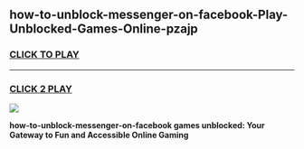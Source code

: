 
## how-to-unblock-messenger-on-facebook-Play-Unblocked-Games-Online-pzajp
<h3>
<a href="https://premium76.site?title=how-to-unblock-messenger-on-facebook&ref=25A">CLICK TO PLAY</a></h3>
<hr>

<h3>
<a href="https://premium76.site?title=how-to-unblock-messenger-on-facebook&ref=25A">CLICK 2 PLAY</a>
  
</h3>

<a href="https://premium76.site?title=how-to-unblock-messenger-on-facebook&ref=25A"><img src="https://clearcache.store/games.png"></a>


**how-to-unblock-messenger-on-facebook games unblocked: Your Gateway to Fun and Accessible Online Gaming**
